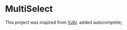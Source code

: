 # MultiSelect

This project was inspired from [VJAI](https://github.com/VJAI).
added autocomplete; 
